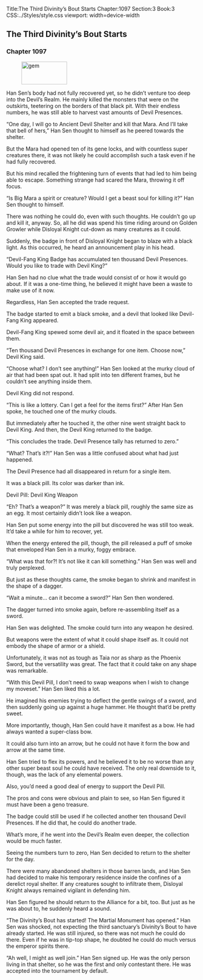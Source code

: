 Title:The Third Divinity’s Bout Starts 
Chapter:1097 
Section:3 
Book:3 
CSS:../Styles/style.css 
viewport: width=device-width
  
## The Third Divinity’s Bout Starts
### Chapter 1097
  
<figure>
	<img src="../Images/gem.gif" alt="gem" id="gem" width="120" height="60" />
</figure>
  

  
Han Sen’s body had not fully recovered yet, so he didn’t venture too deep into the Devil’s Realm. He mainly killed the monsters that were on the outskirts, teetering on the borders of that black pit. With their endless numbers, he was still able to harvest vast amounts of Devil Presences.

“One day, I will go to Ancient Devil Shelter and kill that Mara. And I’ll take that bell of hers,” Han Sen thought to himself as he peered towards the shelter.

But the Mara had opened ten of its gene locks, and with countless super creatures there, it was not likely he could accomplish such a task even if he had fully recovered.

But his mind recalled the frightening turn of events that had led to him being able to escape. Something strange had scared the Mara, throwing it off focus.

“Is Big Mara a spirit or creature? Would I get a beast soul for killing it?” Han Sen thought to himself.

There was nothing he could do, even with such thoughts. He couldn’t go up and kill it, anyway. So, all he did was spend his time riding around on Golden Growler while Disloyal Knight cut-down as many creatures as it could.

Suddenly, the badge in front of Disloyal Knight began to blaze with a black light. As this occurred, he heard an announcement play in his head.

“Devil-Fang King Badge has accumulated ten thousand Devil Presences. Would you like to trade with Devil King?”

Han Sen had no clue what the trade would consist of or how it would go about. If it was a one-time thing, he believed it might have been a waste to make use of it now.

Regardless, Han Sen accepted the trade request.

The badge started to emit a black smoke, and a devil that looked like Devil-Fang King appeared.

Devil-Fang King spewed some devil air, and it floated in the space between them.

“Ten thousand Devil Presences in exchange for one item. Choose now,” Devil King said.

“Choose what? I don’t see anything!” Han Sen looked at the murky cloud of air that had been spat out. It had split into ten different frames, but he couldn’t see anything inside them.

Devil King did not respond.

“This is like a lottery. Can I get a feel for the items first?” After Han Sen spoke, he touched one of the murky clouds.

But immediately after he touched it, the other nine went straight back to Devil King. And then, the Devil King returned to the badge.

“This concludes the trade. Devil Presence tally has returned to zero.”

“What? That’s it?!” Han Sen was a little confused about what had just happened.

The Devil Presence had all disappeared in return for a single item.

It was a black pill. Its color was darker than ink.

Devil Pill: Devil King Weapon

“Eh? That’s a weapon?” It was merely a black pill, roughly the same size as an egg. It most certainly didn’t look like a weapon.

Han Sen put some energy into the pill but discovered he was still too weak. It’d take a while for him to recover, yet.

When the energy entered the pill, though, the pill released a puff of smoke that enveloped Han Sen in a murky, foggy embrace.

“What was that for?! It’s not like it can kill something.” Han Sen was well and truly perplexed.

But just as these thoughts came, the smoke began to shrink and manifest in the shape of a dagger.

“Wait a minute… can it become a sword?” Han Sen then wondered.

The dagger turned into smoke again, before re-assembling itself as a sword.

Han Sen was delighted. The smoke could turn into any weapon he desired.

But weapons were the extent of what it could shape itself as. It could not embody the shape of armor or a shield.

Unfortunately, it was not as tough as Taia nor as sharp as the Phoenix Sword, but the versatility was great. The fact that it could take on any shape was remarkable.

“With this Devil Pill, I don’t need to swap weapons when I wish to change my moveset.” Han Sen liked this a lot.

He imagined his enemies trying to deflect the gentle swings of a sword, and then suddenly going up against a huge hammer. He thought that’d be pretty sweet.

More importantly, though, Han Sen could have it manifest as a bow. He had always wanted a super-class bow.

It could also turn into an arrow, but he could not have it form the bow and arrow at the same time.

Han Sen tried to flex its powers, and he believed it to be no worse than any other super beast soul he could have received. The only real downside to it, though, was the lack of any elemental powers.

Also, you’d need a good deal of energy to support the Devil Pill.

The pros and cons were obvious and plain to see, so Han Sen figured it must have been a geno treasure.

The badge could still be used if he collected another ten thousand Devil Presences. If he did that, he could do another trade.

What’s more, if he went into the Devil’s Realm even deeper, the collection would be much faster.

Seeing the numbers turn to zero, Han Sen decided to return to the shelter for the day.

There were many abandoned shelters in those barren lands, and Han Sen had decided to make his temporary residence inside the confines of a derelict royal shelter. If any creatures sought to infiltrate them, Disloyal Knight always remained vigilant in defending him.

Han Sen figured he should return to the Alliance for a bit, too. But just as he was about to, he suddenly heard a sound.

“The Divinity’s Bout has started! The Martial Monument has opened.” Han Sen was shocked, not expecting the third sanctuary’s Divinity’s Bout to have already started. He was still injured, so there was not much he could do there. Even if he was in tip-top shape, he doubted he could do much versus the emperor spirits there.

“Ah well, I might as well join.” Han Sen signed up. He was the only person living in that shelter, so he was the first and only contestant there. He was accepted into the tournament by default.
